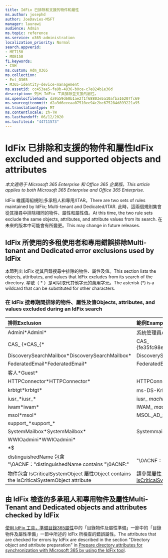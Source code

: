 ```yaml
---
title: IdFix 已排除和支援的物件和屬性
ms.author: josephd
author: JoeDavies-MSFT
manager: laurawi
audience: Admin
ms.topic: reference
ms.service: o365-administration
localization_priority: Normal
search.appverid:
- MET150
- MOE150
f1.keywords:
- CSH
ms.custom: Adm_O365
ms.collection:
- Ent_O365
- M365-identity-device-management
ms.assetid: cc453ae5-fa9b-4836-b0ce-c7e824b1e36d
description: 列出 IdFix 工具排除並支援的屬性。
ms.openlocfilehash: da9a59d60b1ae2f1f68803e5a10afba16207fc69
ms.sourcegitcommit: d2a3d6eeeaa07510ee94c2bc675284d893221a95
ms.translationtype: MT
ms.contentlocale: zh-TW
ms.lasthandoff: 06/12/2020
ms.locfileid: "44711573"
---
```

# <a name="idfix-excluded-and-supported-objects-and-attributes"></a><span data-ttu-id="36506-103">IdFix 已排除和支援的物件和屬性</span><span class="sxs-lookup"><span data-stu-id="36506-103">IdFix excluded and supported objects and attributes</span></span>

<span data-ttu-id="36506-104">*本文適用于 Microsoft 365 Enterprise 和 Office 365 企業版。*</span><span class="sxs-lookup"><span data-stu-id="36506-104">*This article applies to both Microsoft 365 Enterprise and Office 365 Enterprise.*</span></span>

<span data-ttu-id="36506-105">IdFix 維護兩組規則;多承租人和專用/ITAR。</span><span class="sxs-lookup"><span data-stu-id="36506-105">There are two sets of rules maintained by IdFix; Multi-tenant and Dedicated/ITAR.</span></span> <span data-ttu-id="36506-106">此時，這兩個規則集會從其搜尋中排除相同的物件、屬性和屬性值。</span><span class="sxs-lookup"><span data-stu-id="36506-106">At this time, the two rule sets exclude the same objects, attributes, and attribute values from its search.</span></span> <span data-ttu-id="36506-107">在未來的版本中可能會有所變更。</span><span class="sxs-lookup"><span data-stu-id="36506-107">This may change in future releases.</span></span>
  
## <a name="multi-tenant-and-dedicated-error-exclusions-used-by-idfix"></a><span data-ttu-id="36506-108">IdFix 所使用的多租使用者和專用錯誤排除</span><span class="sxs-lookup"><span data-stu-id="36506-108">Multi-tenant and Dedicated error exclusions used by IdFix</span></span>
<span data-ttu-id="36506-109">本節列出 IdFix 從其目錄搜尋中排除的物件、屬性及值。</span><span class="sxs-lookup"><span data-stu-id="36506-109">This section lists the objects, attributes, and values that IdFix excludes from its search of the directory.</span></span> <span data-ttu-id="36506-110">星號（ \* ）是可以取代其他字元的萬用字元。</span><span class="sxs-lookup"><span data-stu-id="36506-110">The asterisk (\*) is a wildcard that can be substituted for other characters.</span></span>
  
### <a name="objects-attributes-and-values-excluded-during-an-idfix-search"></a><span data-ttu-id="36506-111">在 IdFix 搜尋期間排除的物件、屬性及值</span><span class="sxs-lookup"><span data-stu-id="36506-111">Objects, attributes, and values excluded during an IdFix search</span></span>

|<span data-ttu-id="36506-112">**排除**</span><span class="sxs-lookup"><span data-stu-id="36506-112">**Exclusion**</span></span>|<span data-ttu-id="36506-113">**範例**</span><span class="sxs-lookup"><span data-stu-id="36506-113">**Example**</span></span>|
|:-----|:-----|
|<span data-ttu-id="36506-114">Admini\*</span><span class="sxs-lookup"><span data-stu-id="36506-114">Admini\*</span></span> |<span data-ttu-id="36506-115">系統管理員</span><span class="sxs-lookup"><span data-stu-id="36506-115">Administrator</span></span> |
|<span data-ttu-id="36506-116">CAS_ {\*</span><span class="sxs-lookup"><span data-stu-id="36506-116">CAS_{\*</span></span>  |<span data-ttu-id="36506-117">CAS_ {fe35fc98e69e4d08}</span><span class="sxs-lookup"><span data-stu-id="36506-117">CAS_{fe35fc98e69e4d08}</span></span> |
|<span data-ttu-id="36506-118">DiscoverySearchMailbox\*</span><span class="sxs-lookup"><span data-stu-id="36506-118">DiscoverySearchMailbox\*</span></span>  |<span data-ttu-id="36506-119">DiscoverySearchMailbox</span><span class="sxs-lookup"><span data-stu-id="36506-119">DiscoverySearchMailbox</span></span>  |
|<span data-ttu-id="36506-120">FederatedEmail\*</span><span class="sxs-lookup"><span data-stu-id="36506-120">FederatedEmail\*</span></span> |<span data-ttu-id="36506-121">FederatedEmail.</span><span class="sxs-lookup"><span data-stu-id="36506-121">FederatedEmail.</span></span> <span data-ttu-id="36506-122">*GUID*</span><span class="sxs-lookup"><span data-stu-id="36506-122">*GUID*</span></span> |
|<span data-ttu-id="36506-123">客人\*</span><span class="sxs-lookup"><span data-stu-id="36506-123">Guest\*</span></span> ||
|<span data-ttu-id="36506-124">HTTPConnector\*</span><span class="sxs-lookup"><span data-stu-id="36506-124">HTTPConnector\*</span></span>  |<span data-ttu-id="36506-125">HTTPConnector</span><span class="sxs-lookup"><span data-stu-id="36506-125">HTTPConnector</span></span> |
|<span data-ttu-id="36506-126">krbtgt\*</span><span class="sxs-lookup"><span data-stu-id="36506-126">krbtgt\*</span></span> |<span data-ttu-id="36506-127">ms-DS-KrbTgt-連結</span><span class="sxs-lookup"><span data-stu-id="36506-127">ms-DS-KrbTgt-Link</span></span> |
|<span data-ttu-id="36506-128">iusr_\*</span><span class="sxs-lookup"><span data-stu-id="36506-128">iusr_\*</span></span> |<span data-ttu-id="36506-129">iusr_ *machinename*</span><span class="sxs-lookup"><span data-stu-id="36506-129">iusr_ *machinename*</span></span> |
|<span data-ttu-id="36506-130">iwam\*</span><span class="sxs-lookup"><span data-stu-id="36506-130">iwam\*</span></span>  |<span data-ttu-id="36506-131">IWAM_ *machinename*</span><span class="sxs-lookup"><span data-stu-id="36506-131">IWAM_ *machinename*</span></span> |
|<span data-ttu-id="36506-132">msol\*</span><span class="sxs-lookup"><span data-stu-id="36506-132">msol\*</span></span> |<span data-ttu-id="36506-133">MSOL_AD_SYNC</span><span class="sxs-lookup"><span data-stu-id="36506-133">MSOL_AD_SYNC</span></span> |
|<span data-ttu-id="36506-134">support_\*</span><span class="sxs-lookup"><span data-stu-id="36506-134">support_\*</span></span> ||
|<span data-ttu-id="36506-135">SystemMailbox\*</span><span class="sxs-lookup"><span data-stu-id="36506-135">SystemMailbox\*</span></span> |<span data-ttu-id="36506-136">Systemmailbox { *GUID* }</span><span class="sxs-lookup"><span data-stu-id="36506-136">Systemmailbox{ *GUID*  }</span></span>|
|<span data-ttu-id="36506-137">WWIOadmini\*</span><span class="sxs-lookup"><span data-stu-id="36506-137">WWIOadmini\*</span></span>  ||
|\*$ ||
|<span data-ttu-id="36506-138">distinguishedName 包含 "\0ACNF："</span><span class="sxs-lookup"><span data-stu-id="36506-138">distinguishedName contains "\0ACNF:"</span></span>|<span data-ttu-id="36506-139">"\0ACNF： *GUID* "</span><span class="sxs-lookup"><span data-stu-id="36506-139">"\0ACNF: *GUID*  "</span></span> |
|<span data-ttu-id="36506-140">物件包含 IsCriticalSystemObject 屬性</span><span class="sxs-lookup"><span data-stu-id="36506-140">Object contains the IsCriticalSystemObject attribute</span></span> |<span data-ttu-id="36506-141">請參閱[屬性 isCriticalSystemObject](https://go.microsoft.com/fwlink/p/?LinkId=401169)。</span><span class="sxs-lookup"><span data-stu-id="36506-141">See [Attribute isCriticalSystemObject](https://go.microsoft.com/fwlink/p/?LinkId=401169).</span></span> |
   
## <a name="multi-tenant-and-dedicated-objects-and-attributes-checked-by-idfix"></a><span data-ttu-id="36506-142">由 IdFix 檢查的多承租人和專用物件及屬性</span><span class="sxs-lookup"><span data-stu-id="36506-142">Multi-Tenant and Dedicated objects and attributes checked by IdFix</span></span>
<span data-ttu-id="36506-143">[使用 IdFix 工具，準備目錄365屬性](prepare-directory-attributes-for-synch-with-idfix.md)中的「目錄物件及屬性準備」一節中的「目錄物件及屬性準備」一節中所述的 IdFix 所檢查的錯誤屬性。</span><span class="sxs-lookup"><span data-stu-id="36506-143">The attributes that are checked for errors by IdFix are described in the section "Directory object and attribute preparation" in [Prepare directory attributes for synchronization with Microsoft 365 by using the IdFix tool](prepare-directory-attributes-for-synch-with-idfix.md).</span></span>
  

